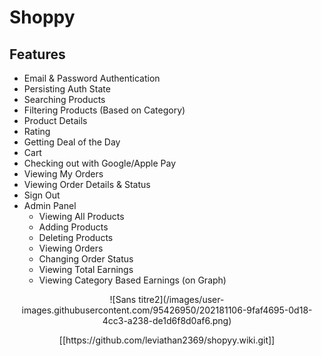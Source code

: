 # Shoppy

## Features
- Email & Password Authentication
- Persisting Auth State
- Searching Products
- Filtering Products (Based on Category)
- Product Details
- Rating
- Getting Deal of the Day
- Cart
- Checking out with Google/Apple Pay
- Viewing My Orders
- Viewing Order Details & Status
- Sign Out
- Admin Panel
    - Viewing All Products
    - Adding Products
    - Deleting Products
    - Viewing Orders
    - Changing Order Status
    - Viewing Total Earnings
    - Viewing Category Based Earnings (on Graph)

<p align="center">
 ![Sans titre2](/images/user-images.githubusercontent.com/95426950/202181106-9faf4695-0d18-4cc3-a238-de1d6f8d0af6.png)

</p>

<p align="center">
 [[https://github.com/leviathan2369/shopyy.wiki.git]]

</p>
